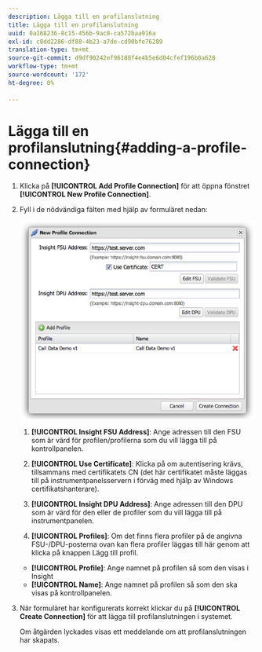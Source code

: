 ```yaml
---
description: Lägga till en profilanslutning
title: Lägga till en profilanslutning
uuid: 0a168236-8c15-456b-9ac8-ca572baa916a
exl-id: c8dd2286-df88-4b23-a7de-cd90bfe76289
translation-type: tm+mt
source-git-commit: d9df90242ef96188f4e4b5e6d04cfef196b0a628
workflow-type: tm+mt
source-wordcount: '172'
ht-degree: 0%

---
```


# Lägga till en profilanslutning{#adding-a-profile-connection}

1. Klicka på **[!UICONTROL Add Profile Connection]** för att öppna fönstret **[!UICONTROL New Profile Connection]**.
1. Fyll i de nödvändiga fälten med hjälp av formuläret nedan:

   ![](assets/new_profile_connection.png)

   1. **[!UICONTROL Insight FSU Address]**: Ange adressen till den FSU som är värd för profilen/profilerna som du vill lägga till på kontrollpanelen.

   1. **[!UICONTROL Use Certificate]**: Klicka på om autentisering krävs, tillsammans med certifikatets CN (det här certifikatet måste läggas till på instrumentpanelsservern i förväg med hjälp av Windows certifikatshanterare).
   1. **[!UICONTROL Insight DPU Address]**: Ange adressen till den DPU som är värd för den eller de profiler som du vill lägga till på instrumentpanelen.
   1. **[!UICONTROL Profiles]**: Om det finns flera profiler på de angivna FSU-/DPU-posterna ovan kan flera profiler läggas till här genom att klicka på knappen Lägg till profil.
   * **[!UICONTROL Profile]**: Ange namnet på profilen så som den visas i Insight
   * **[!UICONTROL Name]**: Ange namnet på profilen så som den ska visas på kontrollpanelen.


1. När formuläret har konfigurerats korrekt klickar du på **[!UICONTROL Create Connection]** för att lägga till profilanslutningen i systemet.

   Om åtgärden lyckades visas ett meddelande om att profilanslutningen har skapats.
